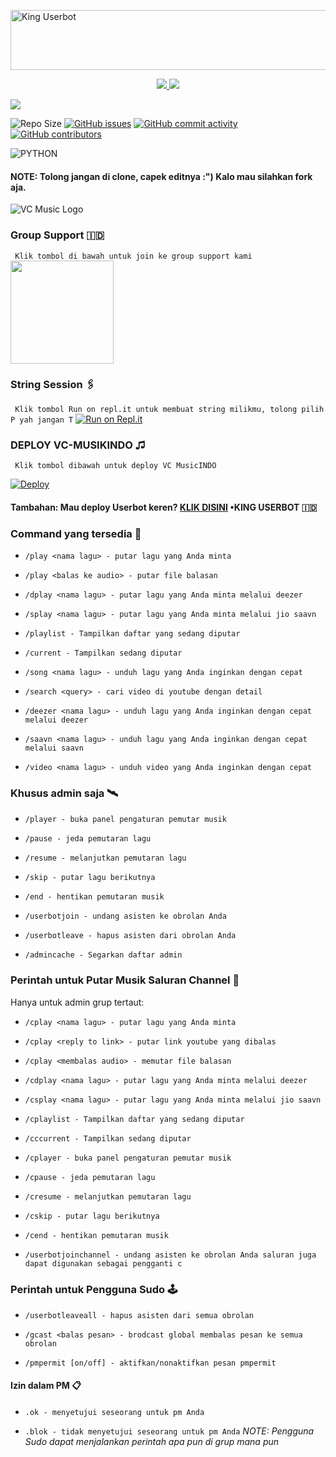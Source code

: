 <a href="https://cooltext.com"><img src="https://images.cooltext.com/5533766.gif" width="802" height="96" alt="King Userbot" /></a>

<p align="center">
  <a href="https://github.com/Yunus-ZEND/VC-MusicINDO/fork">
    <img src="https://img.shields.io/github/forks/Yunus-ZEND/VC-MusicINDO?label=Fork&style=social">

  </a>
  <a href="https://github.com/Yunus-ZEND/VC-MusicINDO">
    <img src="https://img.shields.io/github/stars/Yunus-ZEND/VC-MusicINDO?style=social">
  </a>
</p>

<p align="left">
  <a href="https://github.com/Yunus-ZEND/VC-MusicINDO/blob/VC-MusikINDO/LICENSE"><img src="https://img.shields.io/github/license/Yunus-Zend/VC-MusicINDO?&style=social&logo=github">
  </a></p>

![Repo Size](https://img.shields.io/github/repo-size/Yunus-ZEND/VC-MusicINDO?&style=plastic&logo=github)
[![GitHub issues](https://img.shields.io/github/issues/Yunus-ZEND/VC-MusicINDO?&style=plastic&logo=github)](https://github.com/Yunus-ZEND/VC-MusicINDO/issues)
[![GitHub commit activity](https://img.shields.io/github/commit-activity/m/Yunus-ZEND/VC-MusicINDO?&style=plastic&logo=github)](https://github.com/Yunus-ZEND/VC-MusicINDO/graphs/commit-activity)
[![GitHub contributors](https://img.shields.io/github/contributors/Yunus-ZEND/VC-MusicINDO?&style=plastic&logo=github)](https://github.com/Yunus-ZEND/VC-MusicINDO/graphs/contributors/)
<p align="justify">
<img alt="PYTHON" src="https://img.shields.io/badge/PYTHON-New Version-yellow?style=for-the-badge&logo=appveyor"/>
</p>

#### NOTE: Tolong jangan di clone, capek editnya :") Kalo mau silahkan fork aja.

![VC Music Logo](https://telegra.ph/file/d8e9534a07418917c04cd.jpg)

### Group Support 🇮🇩
`
Klik tombol di bawah untuk join ke group support kami`
   <a href="https://t.me/KingUserbotSupport"><img src="https://img.shields.io/badge/Grup%20Support%3F-Klik Disini-yellow?&style=flat-square?&logo=telegram" width=165px></a></p>

### String Session 🖇
`
Klik tombol Run on repl.it untuk membuat string milikmu, tolong pilih P yah jangan T`
   [![Run on Repl.it](https://repl.it/badge/github/STARKGANG/friday)](https://replit.com/@apisuserbot/String-Session?v=1)

### <p align="left">DEPLOY VC-MUSIKINDO ♫</p>
`
Klik tombol dibawah untuk deploy VC MusicINDO`

[![Deploy](https://www.herokucdn.com/deploy/button.svg)](https://heroku.com/deploy?template=https://github.com/Yunus-ZEND/VC-MusicINDO)

#### Tambahan: Mau deploy Userbot keren? [KLIK DISINI](https://github.com/apisuserbot/King-Userbot) •KING USERBOT 🇮🇩

### Command yang tersedia 🚀

- `/play <nama lagu> - putar lagu yang Anda minta`

- `/play <balas ke audio> - putar file balasan`

- `/dplay <nama lagu> - putar lagu yang Anda minta melalui deezer`

- `/splay <nama lagu> - putar lagu yang Anda minta melalui jio saavn`

- `/playlist - Tampilkan daftar yang sedang diputar`

- `/current - Tampilkan sedang diputar`

- `/song <nama lagu> - unduh lagu yang Anda inginkan dengan cepat`

- `/search <query> - cari video di youtube dengan detail`

- `/deezer <nama lagu> - unduh lagu yang Anda inginkan dengan cepat melalui deezer`

- `/saavn <nama lagu> - unduh lagu yang Anda inginkan dengan cepat melalui saavn`

- `/video <nama lagu> - unduh video yang Anda inginkan dengan cepat`

### Khusus admin saja 🛰

- `/player - buka panel pengaturan pemutar musik`

- `/pause - jeda pemutaran lagu`

- `/resume - melanjutkan pemutaran lagu`

- `/skip - putar lagu berikutnya`

- `/end - hentikan pemutaran musik`

- `/userbotjoin - undang asisten ke obrolan Anda`

- `/userbotleave - hapus asisten dari obrolan Anda`

- `/admincache - Segarkan daftar admin`

### Perintah untuk Putar Musik Saluran Channel 📲
Hanya untuk admin grup tertaut:

- `/cplay <nama lagu> - putar lagu yang Anda minta`

- `/cplay <reply to link> - putar link youtube yang dibalas`

- `/cplay <membalas audio> - memutar file balasan`

- `/cdplay <nama lagu> - putar lagu yang Anda minta melalui deezer`

- `/csplay <nama lagu> - putar lagu yang Anda minta melalui jio saavn`

- `/cplaylist - Tampilkan daftar yang sedang diputar`

- `/cccurrent - Tampilkan sedang diputar`

- `/cplayer - buka panel pengaturan pemutar musik`

- `/cpause - jeda pemutaran lagu`

- `/cresume - melanjutkan pemutaran lagu`

- `/cskip - putar lagu berikutnya`

- `/cend - hentikan pemutaran musik`

- `/userbotjoinchannel - undang asisten ke obrolan Anda
saluran juga dapat digunakan sebagai pengganti c`

### Perintah untuk Pengguna Sudo 🕹

- `/userbotleaveall - hapus asisten dari semua obrolan`

- `/gcast <balas pesan> - brodcast global membalas pesan ke semua obrolan`

- `/pmpermit [on/off] - aktifkan/nonaktifkan pesan pmpermit`

#### Izin dalam PM 📋

- `.ok - menyetujui seseorang untuk pm Anda`

- `.blok - tidak menyetujui seseorang untuk pm Anda`
*NOTE:* _Pengguna Sudo dapat menjalankan perintah apa pun di grup mana pun_
